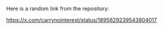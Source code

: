 Here is a random link from the repository:

https://x.com/carrynointerest/status/1895629239543804017
